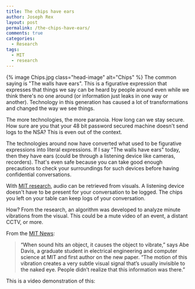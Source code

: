 ```yaml
---
title: The chips have ears
author: Joseph Rex
layout: post
permalink: /the-chips-have-ears/
comments: true
categories:
  - Research
tags:
  - MIT
  - research
---
```

{% image Chips.jpg class="head-image" alt="Chips" %}
The common saying is "The walls have ears". This is a figurative expression that expresses that things we say can be heard by people around even while we think there's no one around (or information just leaks in one way or another). Technology in this generation has caused a lot of transformations and changed the way we see things.

The more technologies, the more paranoia. How long can we stay secure. How sure are you that your 48 bit password secured machine doesn't send logs to the NSA? This is even out of the context.

The technologies around now have converted what used to be figurative expressions into literal expressions. If I say "The walls have ears" today, then they have ears (could be through a listening device like cameras, recorders). That's even safe because you can take good enough precautions to check your surroundings for such devices before having confidential conversations.

With <a href="http://newsoffice.mit.edu/2014/algorithm-recovers-speech-from-vibrations-0804" target="_blank">MIT research</a>, audio can be retrieved from visuals. A listening device doesn't have to be present for your conversation to be logged. The chips you left on your table can keep logs of your conversation.

How? From the research, an algorithm was developed to analyze minute vibrations from the visual. This could be a mute video of an event, a distant CCTV, or more.

From the <a href="http://newsoffice.mit.edu/2014/algorithm-recovers-speech-from-vibrations-0804" target="_blank">MIT News</a>:

> <span style="color: #222222;">“When sound hits an object, it causes the object to vibrate,” says Abe Davis, a graduate student in electrical engineering and computer science at MIT and first author on the new paper. “The motion of this vibration creates a very subtle visual signal that’s usually invisible to the naked eye. People didn’t realize that this information was there.”</span>

This is a video demonstration of this:

 [1]: http://josephrex.me/wp-content/uploads/2014/08/Chips.jpg